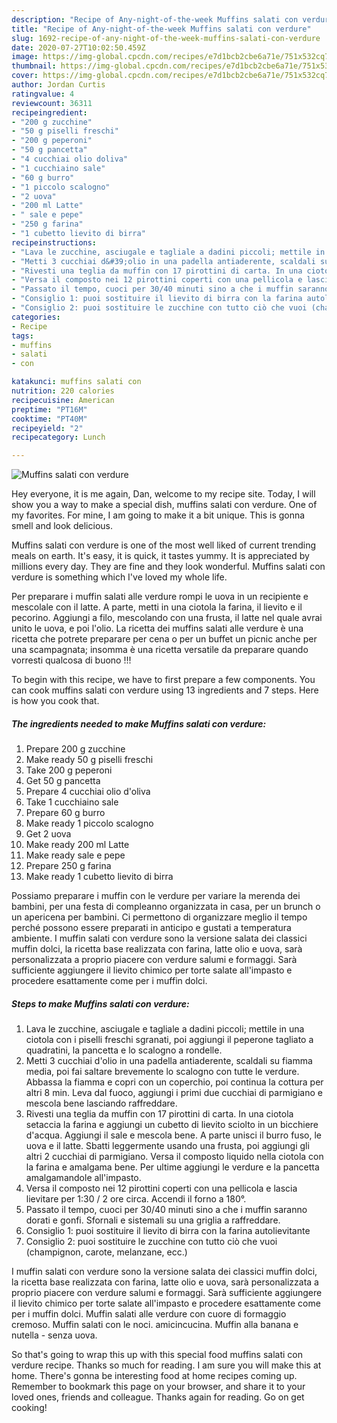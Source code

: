 ```yaml
---
description: "Recipe of Any-night-of-the-week Muffins salati con verdure"
title: "Recipe of Any-night-of-the-week Muffins salati con verdure"
slug: 1692-recipe-of-any-night-of-the-week-muffins-salati-con-verdure
date: 2020-07-27T10:02:50.459Z
image: https://img-global.cpcdn.com/recipes/e7d1bcb2cbe6a71e/751x532cq70/muffins-salati-con-verdure-recipe-main-photo.jpg
thumbnail: https://img-global.cpcdn.com/recipes/e7d1bcb2cbe6a71e/751x532cq70/muffins-salati-con-verdure-recipe-main-photo.jpg
cover: https://img-global.cpcdn.com/recipes/e7d1bcb2cbe6a71e/751x532cq70/muffins-salati-con-verdure-recipe-main-photo.jpg
author: Jordan Curtis
ratingvalue: 4
reviewcount: 36311
recipeingredient:
- "200 g zucchine"
- "50 g piselli freschi"
- "200 g peperoni"
- "50 g pancetta"
- "4 cucchiai olio doliva"
- "1 cucchiaino sale"
- "60 g burro"
- "1 piccolo scalogno"
- "2 uova"
- "200 ml Latte"
- " sale e pepe"
- "250 g farina"
- "1 cubetto lievito di birra"
recipeinstructions:
- "Lava le zucchine, asciugale e tagliale a dadini piccoli; mettile in una ciotola con i piselli freschi sgranati, poi aggiungi il peperone tagliato a quadratini, la pancetta e lo scalogno a rondelle."
- "Metti 3 cucchiai d&#39;olio in una padella antiaderente, scaldali su fiamma media, poi fai saltare brevemente lo scalogno con tutte le verdure. Abbassa la fiamma e copri con un coperchio, poi continua la cottura per altri 8 min. Leva dal fuoco, aggiungi i primi due cucchiai di parmigiano e mescola bene lasciando raffreddare."
- "Rivesti una teglia da muffin con 17 pirottini di carta. In una ciotola setaccia la farina e aggiungi un cubetto di lievito sciolto in un bicchiere d&#39;acqua. Aggiungi il sale e mescola bene. A parte unisci il burro fuso, le uova e il latte. Sbatti leggermente usando una frusta, poi aggiungi gli altri 2 cucchiai di parmigiano. Versa il composto liquido nella ciotola con la farina e amalgama bene. Per ultime aggiungi le verdure e la pancetta amalgamandole all&#39;impasto."
- "Versa il composto nei 12 pirottini coperti con una pellicola e lascia lievitare per 1:30 / 2 ore circa. Accendi il forno a 180°."
- "Passato il tempo, cuoci per 30/40 minuti sino a che i muffin saranno dorati e gonfi. Sfornali e sistemali su una griglia a raffreddare."
- "Consiglio 1: puoi sostituire il lievito di birra con la farina autolievitante"
- "Consiglio 2: puoi sostituire le zucchine con tutto ciò che vuoi (champignon, carote, melanzane, ecc.)"
categories:
- Recipe
tags:
- muffins
- salati
- con

katakunci: muffins salati con 
nutrition: 220 calories
recipecuisine: American
preptime: "PT16M"
cooktime: "PT40M"
recipeyield: "2"
recipecategory: Lunch

---
```



![Muffins salati con verdure](https://img-global.cpcdn.com/recipes/e7d1bcb2cbe6a71e/751x532cq70/muffins-salati-con-verdure-recipe-main-photo.jpg)

Hey everyone, it is me again, Dan, welcome to my recipe site. Today, I will show you a way to make a special dish, muffins salati con verdure. One of my favorites. For mine, I am going to make it a bit unique. This is gonna smell and look delicious.

Muffins salati con verdure is one of the most well liked of current trending meals on earth. It's easy, it is quick, it tastes yummy. It is appreciated by millions every day. They are fine and they look wonderful. Muffins salati con verdure is something which I've loved my whole life.

Per preparare i muffin salati alle verdure rompi le uova in un recipiente e mescolale con il latte. A parte, metti in una ciotola la farina, il lievito e il pecorino. Aggiungi a filo, mescolando con una frusta, il latte nel quale avrai unito le uova, e poi l&#39;olio. La ricetta dei muffins salati alle verdure è una ricetta che potrete preparare per cena o per un buffet un picnic anche per una scampagnata; insomma è una ricetta versatile da preparare quando vorresti qualcosa di buono !!!


To begin with this recipe, we have to first prepare a few components. You can cook muffins salati con verdure using 13 ingredients and 7 steps. Here is how you cook that.

<!--inarticleads1-->

##### The ingredients needed to make Muffins salati con verdure:

1. Prepare 200 g zucchine
1. Make ready 50 g piselli freschi
1. Take 200 g peperoni
1. Get 50 g pancetta
1. Prepare 4 cucchiai olio d&#39;oliva
1. Take 1 cucchiaino sale
1. Prepare 60 g burro
1. Make ready 1 piccolo scalogno
1. Get 2 uova
1. Make ready 200 ml Latte
1. Make ready  sale e pepe
1. Prepare 250 g farina
1. Make ready 1 cubetto lievito di birra


Possiamo preparare i muffin con le verdure per variare la merenda dei bambini, per una festa di compleanno organizzata in casa, per un brunch o un apericena per bambini. Ci permettono di organizzare meglio il tempo perché possono essere preparati in anticipo e gustati a temperatura ambiente. I muffin salati con verdure sono la versione salata dei classici muffin dolci, la ricetta base realizzata con farina, latte olio e uova, sarà personalizzata a proprio piacere con verdure salumi e formaggi. Sarà sufficiente aggiungere il lievito chimico per torte salate all&#39;impasto e procedere esattamente come per i muffin dolci. 

<!--inarticleads2-->

##### Steps to make Muffins salati con verdure:

1. Lava le zucchine, asciugale e tagliale a dadini piccoli; mettile in una ciotola con i piselli freschi sgranati, poi aggiungi il peperone tagliato a quadratini, la pancetta e lo scalogno a rondelle.
1. Metti 3 cucchiai d&#39;olio in una padella antiaderente, scaldali su fiamma media, poi fai saltare brevemente lo scalogno con tutte le verdure. Abbassa la fiamma e copri con un coperchio, poi continua la cottura per altri 8 min. Leva dal fuoco, aggiungi i primi due cucchiai di parmigiano e mescola bene lasciando raffreddare.
1. Rivesti una teglia da muffin con 17 pirottini di carta. In una ciotola setaccia la farina e aggiungi un cubetto di lievito sciolto in un bicchiere d&#39;acqua. Aggiungi il sale e mescola bene. A parte unisci il burro fuso, le uova e il latte. Sbatti leggermente usando una frusta, poi aggiungi gli altri 2 cucchiai di parmigiano. Versa il composto liquido nella ciotola con la farina e amalgama bene. Per ultime aggiungi le verdure e la pancetta amalgamandole all&#39;impasto.
1. Versa il composto nei 12 pirottini coperti con una pellicola e lascia lievitare per 1:30 / 2 ore circa. Accendi il forno a 180°.
1. Passato il tempo, cuoci per 30/40 minuti sino a che i muffin saranno dorati e gonfi. Sfornali e sistemali su una griglia a raffreddare.
1. Consiglio 1: puoi sostituire il lievito di birra con la farina autolievitante
1. Consiglio 2: puoi sostituire le zucchine con tutto ciò che vuoi (champignon, carote, melanzane, ecc.)


I muffin salati con verdure sono la versione salata dei classici muffin dolci, la ricetta base realizzata con farina, latte olio e uova, sarà personalizzata a proprio piacere con verdure salumi e formaggi. Sarà sufficiente aggiungere il lievito chimico per torte salate all&#39;impasto e procedere esattamente come per i muffin dolci. Muffin salati alle verdure con cuore di formaggio cremoso. Muffin salati con le noci. amicincucina. Muffin alla banana e nutella - senza uova. 

So that's going to wrap this up with this special food muffins salati con verdure recipe. Thanks so much for reading. I am sure you will make this at home. There's gonna be interesting food at home recipes coming up. Remember to bookmark this page on your browser, and share it to your loved ones, friends and colleague. Thanks again for reading. Go on get cooking!
